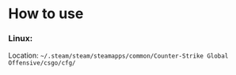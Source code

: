 # How to use

### Linux:
Location:
``~/.steam/steam/steamapps/common/Counter-Strike Global Offensive/csgo/cfg/``
